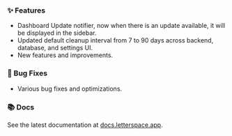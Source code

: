 ### ✨ Features

- Dashboard Update notifier, now when there is an update available, it will be displayed in the sidebar.
- Updated default cleanup interval from 7 to 90 days across backend, database, and settings UI.
- New features and improvements.

### 🐛 Bug Fixes

- Various bug fixes and optimizations.

### 📚 Docs

See the latest documentation at [docs.letterspace.app](https://docs.letterspace.app).
